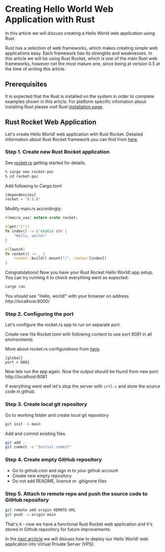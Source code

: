 # Creating Hello World Web Application with Rust

In this article we will discuss creating a Hello World web application using Rust.

Rust has a selection of web frameworks, which makes creating simple web applications easy. Each framework has its strenghts and weaknesses. In this article we will be using Rust Rocket, which is one of the main Rust web frameworks, however not the most mature one, since being at version 0.5 at the time of writing this article.

## Prerequisites

It is expected that the Rust is installed on the system in order to complete examples shown in this article. For platform specific infomation about installing Rust please visit Rust [installation page](https://www.rust-lang.org/tools/install).

## Rust Rocket Web Application

Let's create Hello World! web application with Rust Rocket. Detailed information about Rust Rocket framework you can find from [here](https://rocket.rs/).

### Step 1. Create new Rust Rocket application
See [rocket.rs](https://rocket.rs/v0.5/guide/getting-started/) getting started for details.
```bash
% cargo new rocket-poc
% cd rocket-poc
```
Add following to Cargo.toml
```rs
[dependencies]
rocket = "0.5.0"
```
Modify main.rs accordingly:
```rust
#[macro_use] extern crate rocket;

#[get("/")]
fn index() -> &'static str {
    "Hello, world!"
}

#[launch]
fn rocket() -> _ {
    rocket::build().mount("/", routes![index])
}
```
Congratulations! Now you have your Rust Rocket Hello World! app setup. You can try running it to check everything went as expected:
```bash
cargo run
```
You should see "Hello, world!" with your browser on address http://localhost:8000/

### Step 2. Configuring the port
Let's configure the rocket.rs app to run on separate port.

Create new file Rocket.toml with following content to use port 8081 in all environments

More about rocket.rs configurations from [here](https://rocket.rs/v0.5/guide/configuration/#rockettoml).
```
[global]
port = 8081
```
Now lets run the app again. Now the output should be found from new port:
http://localhost:8081

If everything went well let's stop the server with ```crtl-c``` and store the source code in github.

### Step 3. Create local git repository
Go to working folder and create local git repository
```bash
git init -b main
```
Add and commit existing files
```bash
git add .
git commit -m "Initial commit"
```

### Step 4. Create empty GitHub repository
* Go to github.com and sign in to your github account
* Create new empty repository
* Do not add README, licence or .gitignore files

### Step 5. Attach to remote repo and push the source code to GitHub repository
```sh
git remote add origin REMOTE-URL
git push -u origin main
```

That's it - now we have a functional Rust Rocket web application and it's stored in Github repository for future improvements.

In the [next arcticle](2-deploy-rust-webapp-to-vps.md) we will discuss how to deploy our Hello World! web application into Virtual Private Server (VPS).